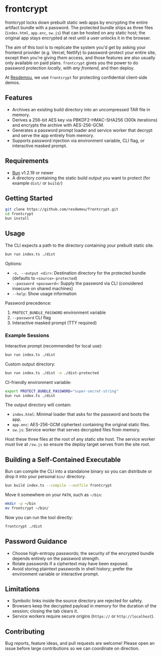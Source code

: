 # frontcrypt

frontcrypt locks down prebuilt static web apps by encrypting the entire artifact bundle with a password. The protected bundle ships as three files (`index.html`, `app.enc`, `sw.js`) that can be hosted on any static host; the original app stays encrypted at rest until a user unlocks it in the browser.

The aim of this tool is to replicate the system you'd get by asking your frontend provider (e.g. Vercel, Netlify) to password-protect your entire site, except then you're giving *them* access, and those features are also usually only available on paid plans. `frontcrypt` gives you the power to do password protection *locally*, with *any frontend*, and then deploy.

At [Resdemou](https://resdemou.com), we use `frontcrypt` for protecting confidential client-side demos.

## Features

- Archives an existing build directory into an uncompressed TAR file in memory.
- Derives a 256-bit AES key via PBKDF2-HMAC-SHA256 (300k iterations) and encrypts the archive with AES-256-GCM.
- Generates a password prompt loader and service worker that decrypt and serve the app entirely from memory.
- Supports password injection via environment variable, CLI flag, or interactive masked prompt.

## Requirements

- [Bun](https://bun.com) v1.2.19 or newer
- A directory containing the static build output you want to protect (for example `dist/` or `build/`)

## Getting Started

```bash
git clone https://github.com/resdemou/frontcrypt.git
cd frontcrypt
bun install
```

## Usage

The CLI expects a path to the directory containing your prebuilt static site.

```bash
bun run index.ts ./dist
```

Options:

- `-o, --output <dir>`: Destination directory for the protected bundle (defaults to `<source>-protected`)
- `--password <password>`: Supply the password via CLI (considered insecure on shared machines)
- `--help`: Show usage information

Password precedence:

1. `PROTECT_BUNDLE_PASSWORD` environment variable
2. `--password` CLI flag
3. Interactive masked prompt (TTY required)

### Example Sessions

Interactive prompt (recommended for local use):

```bash
bun run index.ts ./dist
```

Custom output directory:

```bash
bun run index.ts ./dist -o ./dist-protected
```

CI-friendly environment variable:

```bash
export PROTECT_BUNDLE_PASSWORD="super-secret-string"
bun run index.ts ./dist
```

The output directory will contain:

- `index.html`: Minimal loader that asks for the password and boots the app.
- `app.enc`: AES-256-GCM ciphertext containing the original static files.
- `sw.js`: Service worker that serves decrypted files from memory.

Host these three files at the root of any static site host. The service worker must live at `/sw.js` so ensure the deploy target serves from the site root.

## Building a Self-Contained Executable

Bun can compile the CLI into a standalone binary so you can distribute or drop it into your personal `bin/` directory.

```bash
bun build index.ts --compile --outfile frontcrypt
```

Move it somewhere on your `PATH`, such as `~/bin`:

```bash
mkdir -p ~/bin
mv frontcrypt ~/bin/
```

Now you can run the tool directly:

```bash
frontcrypt ./dist
```

## Password Guidance

- Choose high-entropy passwords; the security of the encrypted bundle depends entirely on the password strength.
- Rotate passwords if a ciphertext may have been exposed.
- Avoid storing plaintext passwords in shell history; prefer the environment variable or interactive prompt.

## Limitations

- Symbolic links inside the source directory are rejected for safety.
- Browsers keep the decrypted payload in memory for the duration of the session; closing the tab clears it.
- Service workers require secure origins (`https://` or `http://localhost`).

## Contributing

Bug reports, feature ideas, and pull requests are welcome! Please open an issue before large contributions so we can coordinate on direction.
